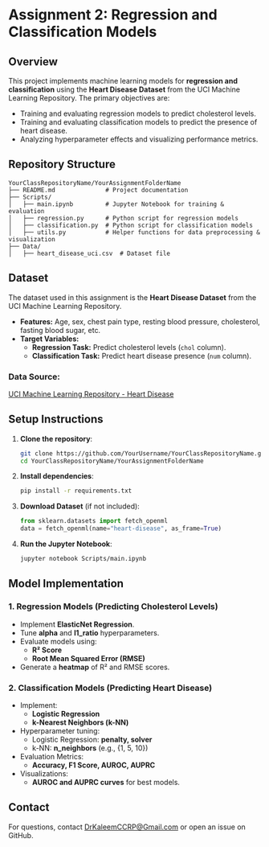 # Assignment 2: Regression and Classification Models

## Overview
This project implements machine learning models for **regression and classification** using the **Heart Disease Dataset** from the UCI Machine Learning Repository. The primary objectives are:
- Training and evaluating regression models to predict cholesterol levels.
- Training and evaluating classification models to predict the presence of heart disease.
- Analyzing hyperparameter effects and visualizing performance metrics.

## Repository Structure
```
YourClassRepositoryName/YourAssignmentFolderName
├── README.md              # Project documentation
├── Scripts/
│   ├── main.ipynb         # Jupyter Notebook for training & evaluation
│   ├── regression.py      # Python script for regression models
│   ├── classification.py  # Python script for classification models
│   ├── utils.py           # Helper functions for data preprocessing & visualization
├── Data/
│   ├── heart_disease_uci.csv  # Dataset file
```

## Dataset
The dataset used in this assignment is the **Heart Disease Dataset** from the UCI Machine Learning Repository.

- **Features:** Age, sex, chest pain type, resting blood pressure, cholesterol, fasting blood sugar, etc.
- **Target Variables:**
  - **Regression Task:** Predict cholesterol levels (`chol` column).
  - **Classification Task:** Predict heart disease presence (`num` column).

### Data Source:
[UCI Machine Learning Repository - Heart Disease](https://archive.ics.uci.edu/dataset/45/heart+disease)

## Setup Instructions
1. **Clone the repository**:
   ```sh
   git clone https://github.com/YourUsername/YourClassRepositoryName.git
   cd YourClassRepositoryName/YourAssignmentFolderName
   ```

2. **Install dependencies**:
   ```sh
   pip install -r requirements.txt
   ```

3. **Download Dataset** (if not included):
   ```python
   from sklearn.datasets import fetch_openml
   data = fetch_openml(name="heart-disease", as_frame=True)
   ```

4. **Run the Jupyter Notebook**:
   ```sh
   jupyter notebook Scripts/main.ipynb
   ```

## Model Implementation
### 1. Regression Models (Predicting Cholesterol Levels)
- Implement **ElasticNet Regression**.
- Tune **alpha** and **l1_ratio** hyperparameters.
- Evaluate models using:
  - **R² Score**
  - **Root Mean Squared Error (RMSE)**
- Generate a **heatmap** of R² and RMSE scores.

### 2. Classification Models (Predicting Heart Disease)
- Implement:
  - **Logistic Regression**
  - **k-Nearest Neighbors (k-NN)**
- Hyperparameter tuning:
  - Logistic Regression: **penalty, solver**
  - k-NN: **n_neighbors** (e.g., {1, 5, 10})
- Evaluation Metrics:
  - **Accuracy, F1 Score, AUROC, AUPRC**
- Visualizations:
  - **AUROC and AUPRC curves** for best models.


## Contact
For questions, contact DrKaleemCCRP@Gmail.com or open an issue on GitHub.
